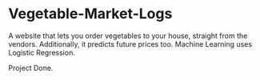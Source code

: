 # Vegetable-Market-Logs
A website that lets you order vegetables to your house, straight from the vendors.
Additionally, it predicts future prices too.
Machine Learning uses Logistic Regression.

Project Done.